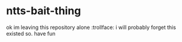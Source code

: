 # ntts-bait-thing

ok im leaving this repository alone :trollface:
i will probably forget this existed so. have fun
